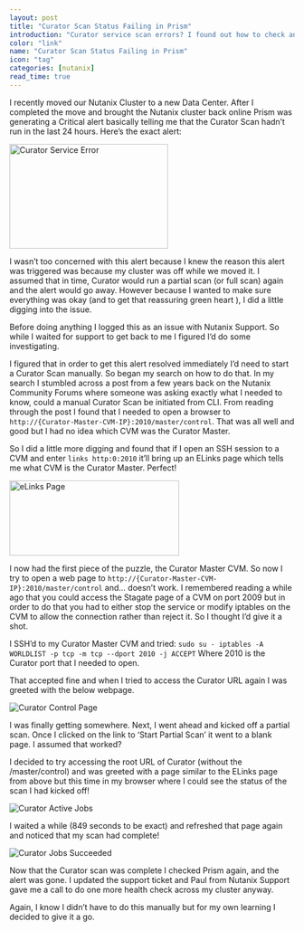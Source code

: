 ```yaml
---
layout: post
title: "Curator Scan Status Failing in Prism"
introduction: "Curator service scan errors? I found out how to check and manually start the scan job."
color: "link"
name: "Curator Scan Status Failing in Prism"
icon: "tag"
categories: [nutanix]
read_time: true
---
```


I recently moved our Nutanix Cluster to a new Data Center. After I completed the move and brought the Nutanix cluster back online Prism was generating a Critical alert basically telling me that the Curator Scan hadn’t run in the last 24 hours. Here’s the exact alert:

  <img src="{{ site.url }}/images/curator_error-lq.png" data-src="{{ site.url }}/images/curator_error.png" alt="Curator Service Error" class="lazyload blur-up" width="280" height="185" />


I wasn’t too concerned with this alert because I knew the reason this alert was triggered was because my cluster was off while we moved it. I assumed that in time, Curator would run a partial scan (or full scan) again and the alert would go away. However because I wanted to make sure everything was okay (and to get that reassuring green heart ), I did a little digging into the issue.

Before doing anything I logged this as an issue with Nutanix Support. So while I waited for support to get back to me I figured I’d do some investigating.

I figured that in order to get this alert resolved immediately I’d need to start a Curator Scan manually. So began my search on how to do that.
In my search I stumbled across a post from a few years back on the Nutanix Community Forums where someone was asking exactly what I needed to know, could a manual Curator Scan be initiated from CLI. From reading through the post I found that I needed to open a browser to `http://{Curator-Master-CVM-IP}:2010/master/control`. That was all well and good but I had no idea which CVM was the Curator Master.

So I did a little more digging and found that if I open an SSH session to a CVM and enter  `links http:0:2010` it’ll bring up an ELinks page which tells me what CVM is the Curator Master. Perfect!


  <img src="{{ site.url }}/images/eLinks-lq.png" data-src="{{ site.url }}/images/eLinks.png" alt="eLinks Page" class="lazyload blur-up" width="300" height="133" />


I now had the first piece of the puzzle, the Curator Master CVM. So now I try to open a web page to `http://{Curator-Master-CVM-IP}:2010/master/control` and… doesn’t work. I remembered reading a while ago that you could access the Stagate page of a CVM on port 2009 but in order to do that you had to either stop the service or modify iptables on the CVM to allow the connection rather than reject it. So I thought I’d give it a shot.

I SSH’d to my Curator Master CVM and tried:
`sudo su - iptables -A WORLDLIST -p tcp -m tcp --dport 2010 -j ACCEPT`
Where 2010 is the Curator port that I needed to open.

That accepted fine and when I tried to access the Curator URL again I was greeted with the below webpage.

  <img src="{{ site.url }}/images/Curator_Control_Page-lq.png" data-src="{{ site.url }}/images/Curator_Control_Page.png" alt="Curator Control Page" class="lazyload blur-up" />

I was finally getting somewhere.
Next, I went ahead and kicked off a partial scan. Once I clicked on the link to ‘Start Partial Scan’ it went to a blank page. I assumed that worked?

I decided to try accessing the root URL of Curator (without the /master/control) and was greeted with a page similar to the ELinks page from above but this time in my browser where I could see the status of the scan I had kicked off!

  <img src="{{ site.url }}/images/curator_running-lq.png" data-src="{{ site.url }}/images/curator_running.png" alt="Curator Active Jobs" class="lazyload blur-up" />

I waited a while (849 seconds to be exact) and refreshed that page again and noticed that my scan had complete!

  <img src="{{ site.url }}/images/curator_succeeded-lq.png" data-src="{{ site.url }}/images/curator_succeeded.png" alt="Curator Jobs Succeeded" class="lazyload blur-up" />

Now that the Curator scan was complete I checked Prism again, and the alert was gone.
I updated the support ticket and Paul from Nutanix Support gave me a call to do one more health check across my cluster anyway.

Again, I know I didn’t have to do this manually but for my own learning I decided to give it a go.
